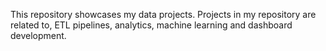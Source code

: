 This repository showcases my data projects.
Projects in my repository are related to,  ETL pipelines, analytics, machine learning and dashboard development.  


